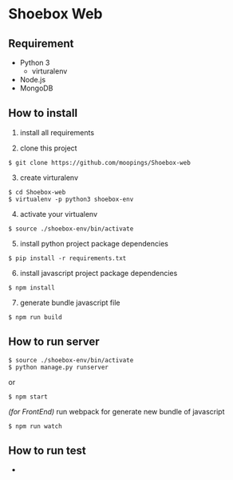 # Shoebox Web

## Requirement
- Python 3
  - virturalenv
- Node.js
- MongoDB

## How to install

1. install all requirements

2. clone this project
  ```
  $ git clone https://github.com/moopings/Shoebox-web
  ```

3. create virturalenv
  ```
  $ cd Shoebox-web
  $ virtualenv -p python3 shoebox-env
  ```

4. activate your virtualenv
  ```
  $ source ./shoebox-env/bin/activate
  ```

5. install python project package dependencies
  ```
  $ pip install -r requirements.txt
  ```

6. install javascript project package dependencies
  ```
  $ npm install
  ```

7. generate bundle javascript file
  ```
  $ npm run build
  ```

## How to run server


```
$ source ./shoebox-env/bin/activate
$ python manage.py runserver
```
or
```
$ npm start
  ```
  
*(for FrontEnd)* run webpack for generate new bundle of javascript
  ```
  $ npm run watch
  ```

## How to run test

-
